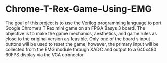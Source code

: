 # Chrome-T-Rex-Game-Using-EMG

The goal of this project is to use the Verilog programming language to port Google Chrome’s T Rex mini game
on an FPGA Basys 3 board. The objective is to make the game mechanics, aesthetics, and game rules as close
to the original version as feasible. Only one of the board’s input buttons will be used to reset the game; however,
the primary input will be collected from the EMG module through XADC and output to a 640x480 60FPS
display via the VGA connector.
